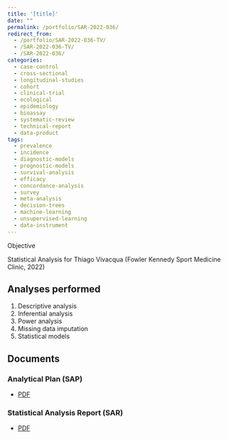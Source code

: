 ```yaml
---
title: '[title]'
date: ""
permalink: /portfolio/SAR-2022-036/
redirect_from:
  - /portfolio/SAR-2022-036-TV/
  - /SAR-2022-036-TV/
  - /SAR-2022-036/
categories:
  - case-control
  - cross-sectional
  - longitudinal-studies
  - cohort
  - clinical-trial
  - ecological
  - epidemiology
  - bioassay
  - systematic-review
  - technical-report
  - data-product
tags:
  - prevalence
  - incidence
  - diagnostic-models
  - prognostic-models
  - survival-analysis
  - efficacy
  - concordance-analysis
  - survey
  - meta-analysis
  - decision-trees
  - machine-learning
  - unsupervised-learning
  - data-instrument
---
```


Objective

Statistical Analysis for Thiago Vivacqua (Fowler Kennedy Sport Medicine Clinic, 2022)
<!-- Technical Report for Thiago Vivacqua (Fowler Kennedy Sport Medicine Clinic, 2022) -->

## Analyses performed

1. Descriptive analysis
1. Inferential analysis
1. Power analysis
1. Missing data imputation
1. Statistical models

## Documents

<!-- The client has requested that this analysis be kept confidential until a future date, determined by the client. -->
<!-- All documents from this consultation are therefore not published online and only the title and year of the analysis will be included in the consultant's Portfolio. -->
<!-- After the agreed date is reached, the documents will be released. -->

<!-- The client has requested that this analysis be kept confidential. -->
<!-- All documents from this consultation are therefore not published online and only the title and year of the analysis will be included in the consultant's Portfolio. -->

### Analytical Plan (SAP)

- [PDF][sap]

### Statistical Analysis Report (SAR)

- [PDF][sar]

<!-- ## Associated analyses -->

<!-- This analysis is part of a larger project and is supported by other analyses, linked below. -->

<!-- **[assoc_title]** -->

<!-- <[assoc_link]> -->

<!-- --- -->

[sap]: /files/SAP-2022-036-TV-v01.pdf
[sar]: /files/SAR-2022-036-TV-v01.pdf
